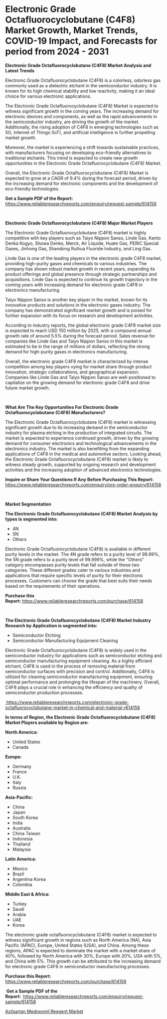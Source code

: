 <p><h1>Electronic Grade Octafluorocyclobutane (C4F8) Market Growth, Market Trends, COVID-19 Impact, and Forecasts for period from 2024 - 2031</h1></p><p><strong>Electronic Grade Octafluorocyclobutane (C4F8) Market Analysis and Latest Trends</strong></p>
<p><p>Electronic Grade Octafluorocyclobutane (C4F8) is a colorless, odorless gas commonly used as a dielectric etchant in the semiconductor industry. It is known for its high chemical stability and low reactivity, making it an ideal choice for various electronic applications.</p><p>The Electronic Grade Octafluorocyclobutane (C4F8) Market is expected to witness significant growth in the coming years. The increasing demand for electronic devices and components, as well as the rapid advancements in the semiconductor industry, are driving the growth of the market. Additionally, the rising adoption of C4F8 in emerging technologies such as 5G, Internet of Things (IoT), and artificial intelligence is further propelling market growth.</p><p>Moreover, the market is experiencing a shift towards sustainable practices, with manufacturers focusing on developing eco-friendly alternatives to traditional etchants. This trend is expected to create new growth opportunities in the Electronic Grade Octafluorocyclobutane (C4F8) Market.</p><p>Overall, the Electronic Grade Octafluorocyclobutane (C4F8) Market is expected to grow at a CAGR of 9.4% during the forecast period, driven by the increasing demand for electronic components and the development of eco-friendly technologies.</p></p>
<p><strong>Get a Sample PDF of the Report:&nbsp;</strong> <a href="https://www.reliableresearchreports.com/enquiry/request-sample/614158">https://www.reliableresearchreports.com/enquiry/request-sample/614158</a></p>
<p>&nbsp;</p>
<p><strong>Electronic Grade Octafluorocyclobutane (C4F8) Major Market Players</strong></p>
<p><p>The Electronic Grade Octafluorocyclobutane (C4F8) market is highly competitive with key players such as Taiyo Nippon Sanso, Linde Gas, Kanto Denka Kogyo, Showa Denko, Merck, Air Liquide, Huate Gas, PERIC Special Gases, Jinhong Gas, Shandong Ruihua Fluoride Industry, and Ling Gas.</p><p>Linde Gas is one of the leading players in the electronic grade C4F8 market, providing high-purity gases and chemicals to various industries. The company has shown robust market growth in recent years, expanding its product offerings and global presence through strategic partnerships and acquisitions. Linde Gas is expected to continue its growth trajectory in the coming years with increasing demand for electronic grade C4F8 in electronics manufacturing.</p><p>Taiyo Nippon Sanso is another key player in the market, known for its innovative products and solutions in the electronic gases industry. The company has demonstrated significant market growth and is poised for further expansion with its focus on research and development activities.</p><p>According to industry reports, the global electronic grade C4F8 market size is expected to reach USD 150 million by 2025, with a compound annual growth rate of around 5.5% during the forecast period. Sales revenue for companies like Linde Gas and Taiyo Nippon Sanso in this market is estimated to be in the range of millions of dollars, reflecting the strong demand for high-purity gases in electronics manufacturing.</p><p>Overall, the electronic grade C4F8 market is characterized by intense competition among key players vying for market share through product innovation, strategic collaborations, and geographical expansion. Companies like Linde Gas and Taiyo Nippon Sanso are well-positioned to capitalize on the growing demand for electronic grade C4F8 and drive future market growth.</p></p>
<p>&nbsp;</p>
<p><strong>What Are The Key Opportunities For Electronic Grade Octafluorocyclobutane (C4F8) Manufacturers?</strong></p>
<p><p>The Electronic Grade Octafluorocyclobutane (C4F8) market is witnessing significant growth due to its increasing demand in the semiconductor industry for plasma etching in the production of integrated circuits. The market is expected to experience continued growth, driven by the growing demand for consumer electronics and technological advancements in the electronics industry. The market is also benefiting from the expanding applications of C4F8 in the medical and automotive sectors. Looking ahead, the Electronic Grade Octafluorocyclobutane (C4F8) market is likely to witness steady growth, supported by ongoing research and development activities and the increasing adoption of advanced electronics technologies.</p></p>
<p><strong>Inquire or Share Your Questions If Any Before Purchasing This Report:</strong> <a href="https://www.reliableresearchreports.com/enquiry/pre-order-enquiry/614158">https://www.reliableresearchreports.com/enquiry/pre-order-enquiry/614158</a></p>
<p>&nbsp;</p>
<p><strong>Market Segmentation</strong></p>
<p><strong>The Electronic Grade Octafluorocyclobutane (C4F8) Market Analysis by types is segmented into:</strong></p>
<p><ul><li>4N</li><li>5N</li><li>Others</li></ul></p>
<p><p>Electronic Grade Octafluorocyclobutane (C4F8) is available in different purity levels in the market. The 4N grade refers to a purity level of 99.99%, the 5N grade refers to a purity level of 99.999%, while the "Others" category encompasses purity levels that fall outside of these two categories. These different grades cater to various industries and applications that require specific levels of purity for their electronic processes. Customers can choose the grade that best suits their needs based on the requirements of their operations.</p></p>
<p><strong>Purchase this Report:&nbsp;</strong><a href="https://www.reliableresearchreports.com/purchase/614158">https://www.reliableresearchreports.com/purchase/614158</a></p>
<p>&nbsp;</p>
<p><strong>The Electronic Grade Octafluorocyclobutane (C4F8) Market Industry Research by Application is segmented into:</strong></p>
<p><ul><li>Semiconductor Etching</li><li>Semiconductor Manufacturing Equipment Cleaning</li></ul></p>
<p><p>Electronic Grade Octafluorocyclobutane (C4F8) is widely used in the semiconductor industry for applications such as semiconductor etching and semiconductor manufacturing equipment cleaning. As a highly efficient etchant, C4F8 is used in the process of removing material from semiconductor surfaces with precision and control. Additionally, C4F8 is utilized for cleaning semiconductor manufacturing equipment, ensuring optimal performance and prolonging the lifespan of the machinery. Overall, C4F8 plays a crucial role in enhancing the efficiency and quality of semiconductor production processes.</p></p>
<p><a href="https://www.reliableresearchreports.com/electronic-grade-octafluorocyclobutane-market-in-chemical-and-material-r614158">&nbsp;https://www.reliableresearchreports.com/electronic-grade-octafluorocyclobutane-market-in-chemical-and-material-r614158</a></p>
<p><strong>In terms of Region, the Electronic Grade Octafluorocyclobutane (C4F8) Market Players available by Region are:</strong></p>
<p>
    <p> <strong> North America: </strong>
        <ul>
            <li>United States</li>
            <li>Canada</li>
        </ul>
        </p> 
    <p> <strong> Europe: </strong>
        <ul>
            <li>Germany</li>
            <li>France</li>
            <li>U.K.</li>
            <li>Italy</li>
            <li>Russia</li>
        </ul>
        </p> 
    <p> <strong> Asia-Pacific: </strong>
        <ul>
            <li>China</li>
            <li>Japan</li>
            <li>South Korea</li>
            <li>India</li>
            <li>Australia</li>
            <li>China Taiwan</li>
            <li>Indonesia</li>
            <li>Thailand</li>
            <li>Malaysia</li>
        </ul>
        </p> 
    <p> <strong> Latin America: </strong>
        <ul>
            <li>Mexico</li>
            <li>Brazil</li>
            <li>Argentina Korea</li>
            <li>Colombia</li>
        </ul>
        </p> 
    <p> <strong> Middle East & Africa: </strong>
        <ul>
            <li>Turkey</li>
            <li>Saudi</li>
            <li>Arabia</li>
            <li>UAE</li>
            <li>Korea</li>
        </ul>
    </p>
    </p>
<p><p>The electronic grade octafluorocyclobutane (C4F8) market is expected to witness significant growth in regions such as North America (NA), Asia Pacific (APAC), Europe, United States (USA), and China. Among these regions, APAC is expected to dominate the market with a market share of 40%, followed by North America with 30%, Europe with 20%, USA with 5%, and China with 5%. This growth can be attributed to the increasing demand for electronic grade C4F8 in semiconductor manufacturing processes.</p></p>
<p><strong>Purchase this Report: </strong><a href="https://www.reliableresearchreports.com/purchase/614158">https://www.reliableresearchreports.com/purchase/614158</a></p>
<p>&nbsp;<strong>Get a Sample PDF of the Report:&nbsp;&nbsp;</strong><a href="https://www.reliableresearchreports.com/enquiry/request-sample/614158">https://www.reliableresearchreports.com/enquiry/request-sample/614158</a></p>
<p><strong></strong></p>
<p><p><a href="https://github.com/natoshajacobsk698/Market-Research-Report-List-1/blob/main/azilsartan-medoxomil-reagent-market.md">Azilsartan Medoxomil Reagent Market</a></p></p>